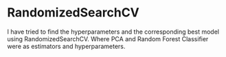 # RandomizedSearchCV

I have tried to find the hyperparameters and the corresponding best model using RandomizedSearchCV. Where PCA and Random Forest Classifier were as estimators and hyperparameters.
